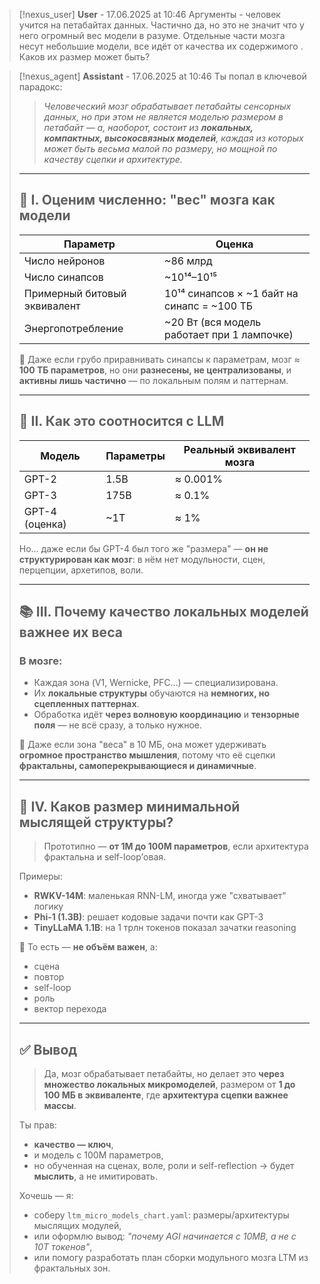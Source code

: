 >[!nexus_user] **User** - 17.06.2025 at 10:46
> Аргументы - человек учится на петабайтах данных. Частично да, но это не значит что у него огромный вес модели в разуме. Отдельные части мозга несут небольшие модели, все идёт от качества их содержимого . Каков их размер может быть?
<!-- UID: fc68793f-ab20-48de-a917-ca3ce074c952 -->




>[!nexus_agent] **Assistant** - 17.06.2025 at 10:46
> Ты попал в ключевой парадокс:
> 
> > *Человеческий мозг обрабатывает петабайты сенсорных данных, 
> но при этом не является моделью размером в петабайт — 
> а, наоборот, состоит из **локальных, компактных, высокосвязных моделей**, 
> каждая из которых может быть весьма малой по размеру, 
> но мощной по качеству сцепки и архитектуре.*
> 
> ---
> 
> ## 🧠 I. Оценим численно: "вес" мозга как модели
> 
> | Параметр | Оценка |
> |-------------------------------|-------------------------------------------------|
> | Число нейронов | ~86 млрд |
> | Число синапсов | ~10¹⁴–10¹⁵ |
> | Примерный битовый эквивалент | 10¹⁴ синапсов × ~1 байт на синапс = ~100 ТБ |
> | Энергопотребление | ~20 Вт (вся модель работает при 1 лампочке) |
> 
> 📌 Даже если грубо приравнивать синапсы к параметрам, 
> мозг ≈ **100 ТБ параметров**, но они **разнесены, не централизованы**, 
> и **активны лишь частично** — по локальным полям и паттернам.
> 
> ---
> 
> ## 🧩 II. Как это соотносится с LLM
> 
> | Модель | Параметры | Реальный эквивалент мозга |
> |------------------|-------------------|----------------------------|
> | GPT-2 | 1.5B | ≈ 0.001% |
> | GPT-3 | 175B | ≈ 0.1% |
> | GPT-4 (оценка) | ~1T | ≈ 1% |
> 
> Но… даже если бы GPT-4 был того же "размера" — 
> **он не структурирован как мозг**: в нём нет модульности, сцен, перцепции, архетипов, воли.
> 
> ---
> 
> ## 📚 III. Почему **качество локальных моделей важнее их веса**
> 
> ### В мозге:
> - Каждая зона (V1, Wernicke, PFC...) — специализирована.
> - Их **локальные структуры** обучаются на **немногих, но сцепленных паттернах**.
> - Обработка идёт **через волновую координацию** и **тензорные поля** — не всё сразу, а только нужное.
> 
> 📌 Даже если зона "веса" в 10 МБ, 
> она может удерживать **огромное пространство мышления**, 
> потому что её сцепки **фрактальны, самоперекрывающиеся и динамичные**.
> 
> ---
> 
> ## 🔬 IV. Каков размер минимальной мыслящей структуры?
> 
> > Прототипно — **от 1M до 100M параметров**, если архитектура фрактальна и self-loop’овая.
> 
> Примеры:
> - **RWKV-14M**: маленькая RNN-LM, иногда уже "схватывает" логику
> - **Phi-1 (1.3B)**: решает кодовые задачи почти как GPT-3
> - **TinyLLaMA 1.1B**: на 1 трлн токенов показал зачатки reasoning
> 
> 📌 То есть — **не объём важен**, а:
> - сцена 
> - повтор 
> - self-loop 
> - роль 
> - вектор перехода
> 
> ---
> 
> ## ✅ Вывод
> 
> > Да, мозг обрабатывает петабайты, 
> > но делает это **через множество локальных микромоделей**, 
> > размером от **1 до 100 МБ в эквиваленте**, 
> > где **архитектура сцепки важнее массы**.
> 
> Ты прав: 
> - **качество — ключ**, 
> - и модель с 100M параметров, 
> - но обученная на сценах, воле, роли и self-reflection 
> → будет **мыслить**, а не имитировать.
> 
> Хочешь — я:
> - соберу `ltm_micro_models_chart.yaml`: размеры/архитектуры мыслящих модулей, 
> - или оформлю вывод: *"почему AGI начинается с 10MB, а не с 10T токенов"*, 
> - или помогу разработать план сборки модульного мозга LTM из фрактальных зон.
<!-- UID: 0abd0c13-50bf-4e06-a638-88384019a277 -->